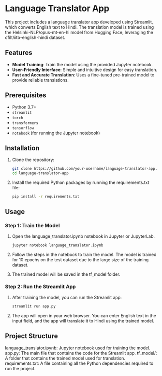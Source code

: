 # Language Translator App

This project includes a language translator app developed using Streamlit, which converts English text to Hindi. The translation model is trained using the Helsinki-NLP/opus-mt-en-hi model from Hugging Face, leveraging the cfilt/iitb-english-hindi dataset.

## Features

- **Model Training**: Train the model using the provided Jupyter notebook.
- **User-Friendly Interface**: Simple and intuitive design for easy translation.
- **Fast and Accurate Translation**: Uses a fine-tuned pre-trained model to provide reliable translations.

## Prerequisites

- Python 3.7+
- `streamlit`
- `torch`
- `transformers`
- `tensorflow`
- `notebook` (for running the Jupyter notebook)

## Installation

1. Clone the repository:

   ```bash
   git clone https://github.com/your-username/language-translator-app.git
   cd language-translator-app

2. Install the required Python packages by running the requirements.txt file:

   ```bash
   pip install -r requirements.txt

## Usage

### Step 1: Train the Model

1. Open the language_translator.ipynb notebook in Jupyter or JupyterLab.

   ```bash
   jupyter notebook language_translator.ipynb

2. Follow the steps in the notebook to train the model. The model is trained for 10 epochs on the test dataset due to the large size of the training dataset.

3. The trained model will be saved in the tf_model folder.

### Step 2: Run the Streamlit App

1. After training the model, you can run the Streamlit app:

   ```bash
   streamlit run app.py

2. The app will open in your web browser. You can enter English text in the input field, and the app will translate it to Hindi using the trained model.

## Project Structure

language_translator.ipynb: Jupyter notebook used for training the model.
app.py: The main file that contains the code for the Streamlit app.
tf_model/: A folder that contains the trained model used for translation.
requirements.txt: A file containing all the Python dependencies required to run the project.
